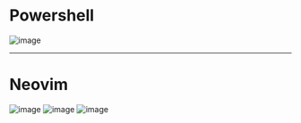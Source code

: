 
# Powershell
![image](https://user-images.githubusercontent.com/117252369/201470205-97d86472-9580-4377-94f0-3257bd71e7f0.png)

***

# Neovim
![image](https://user-images.githubusercontent.com/117252369/201470312-bfdf0706-ef77-4713-afc4-9ca8a391aaf1.png)
![image](https://user-images.githubusercontent.com/117252369/201470348-5105f42e-a20c-4b08-912e-33a5479d1c9b.png)
![image](https://user-images.githubusercontent.com/117252369/201470467-240f9d89-9188-4826-948c-7ee7df66f69b.png)
